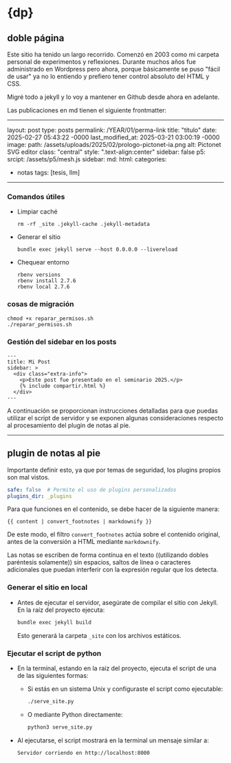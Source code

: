 # {dp}
## doble página

Este sitio ha tenido un largo recorrido. Comenzó en 2003 como mi carpeta personal de experimentos y reflexiones. Durante muchos años fue administrado en Wordpress pero ahora, porque básicamente se puso "fácil de usar" ya no lo entiendo y prefiero tener control absoluto del HTML y CSS.

Migré todo a jekyll y lo voy a mantener en Github desde ahora en adelante.

Las publicaciones en md tienen el siguiente frontmatter:

---
layout: post
type: posts
permalink: /YEAR/01/perma-link
title: "título"
date: 2025-02-27 05:43:22 -0000
last_modified_at: 2025-03-21 03:00:19 -0000
image:
  path: /assets/uploads/2025/02/prologo-pictonet-ia.png
  alt: Pictonet SVG editor
  class: "central"
  style: ".text-align:center"
  sidebar: false
p5:
  srcipt: /assets/p5/mesh.js
sidebar:
  md:
  html:
categories:
- notas
tags: [tesis, llm]
---

### Comandos útiles

  - Limpiar caché
     ```
     rm -rf _site .jekyll-cache .jekyll-metadata
     ```
  - Generar el sitio
     ```
     bundle exec jekyll serve --host 0.0.0.0 --livereload
     ```
  - Chequear entorno
     ```
     rbenv versions
     rbenv install 2.7.6
     rbenv local 2.7.6
     ```   



### cosas de migración 

```
chmod +x reparar_permisos.sh
./reparar_permisos.sh
```


### Gestión del sidebar en los posts

```
---
title: Mi Post
sidebar: >
  <div class="extra-info">
    <p>Este post fue presentado en el seminario 2025.</p>
    {% include compartir.html %}
  </div>
---
```


A continuación se proporcionan instrucciones detalladas para que puedas utilizar el script de servidor y se exponen algunas consideraciones respecto al procesamiento del plugin de notas al pie.

---

## plugin de notas al pie

Importante definir esto, ya que por temas de seguridad, los plugins propios son mal vistos.

```yaml
safe: false  # Permite el uso de plugins personalizados
plugins_dir: _plugins
```

Para que funciones en el contenido, se debe hacer de la siguiente manera:

```liquid
{{ content | convert_footnotes | markdownify }}
```

De este modo, el filtro `convert_footnotes` actúa sobre el contenido original, antes de la conversión a HTML mediante `markdownify`.

Las notas se escriben de forma contínua en el texto ((utilizando dobles paréntesis solamente)) sin espacios, saltos de línea o caracteres adicionales que puedan interferir con la expresión regular que los detecta.


### Generar el sitio en local

- Antes de ejecutar el servidor, asegúrate de compilar el sitio con Jekyll. En la raíz del proyecto ejecuta:

  ```bash
  bundle exec jekyll build
  ```

  Esto generará la carpeta `_site` con los archivos estáticos.

### Ejecutar el script de python

- En la terminal, estando en la raíz del proyecto, ejecuta el script de una de las siguientes formas:

  - Si estás en un sistema Unix y configuraste el script como ejecutable:

    ```bash
    ./serve_site.py
    ```

  - O mediante Python directamente:

    ```bash
    python3 serve_site.py
    ```

- Al ejecutarse, el script mostrará en la terminal un mensaje similar a:

  ```
  Servidor corriendo en http://localhost:8000
  ```
